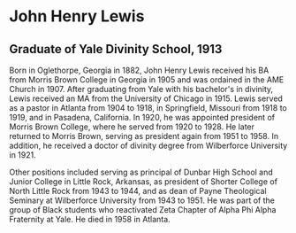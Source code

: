 # John Henry Lewis
## Graduate of Yale Divinity School, 1913
Born in Oglethorpe, Georgia in 1882, John Henry Lewis received his BA from Morris Brown College in Georgia in 1905 and was ordained in the AME Church in 1907. After graduating from Yale with his bachelor's in divinity, Lewis received an MA from the University of Chicago in 1915. Lewis served as a pastor in Atlanta from 1904 to 1918, in Springfield, Missouri from 1918 to 1919, and in Pasadena, California. In 1920, he was appointed president of Morris Brown College, where he served from 1920 to 1928. He later returned to Morris Brown, serving as president again from 1951 to 1958. In addition, he received a doctor of divinity degree from Wilberforce University in 1921. 

Other positions included serving as principal of Dunbar High School and Junior College in Little Rock, Arkansas, as president of Shorter College of North Little Rock from 1943 to 1944, and as dean of Payne Theological Seminary at Wilberforce University from 1943 to 1951. He was part of the group of Black students who reactivated Zeta Chapter of Alpha Phi Alpha Fraternity at Yale. He died in 1958 in Atlanta.
